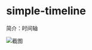 # simple-timeline

简介：时间轴

![截图](https://unpkg.com/@icedesign/simple-timeline-block/screenshot.png)
